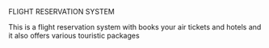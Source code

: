 FLIGHT RESERVATION SYSTEM


This is a flight reservation system with books your air tickets and hotels 
and it also offers various touristic packages
